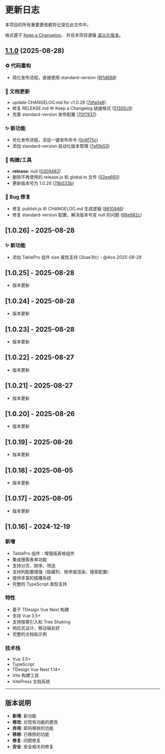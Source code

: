 # 更新日志

本项目的所有重要更改都将记录在此文件中。

格式基于 [Keep a Changelog](https://keepachangelog.com/zh-CN/1.0.0/)，
并且本项目遵循 [语义化版本](https://semver.org/lang/zh-CN/)。


## [1.1.0](https://github.com/laicui/t-design-pro/compare/v1.0.26...v1.1.0) (2025-08-28)


### ♻️ 代码重构

* 简化发布流程，直接使用 standard-version ([6f1d688](https://github.com/laicui/t-design-pro/commit/6f1d688eff450d3f03d8666f4caa87bb7cf42afa))


### 📝 文档更新

* update CHANGELOG.md for v1.0.26 ([7dfa0a8](https://github.com/laicui/t-design-pro/commit/7dfa0a8f9c405b1c5d5bb0bcb6a3127b5d52b843))
* 修复 RELEASE.md 中 Keep a Changelog 链接格式 ([51305c9](https://github.com/laicui/t-design-pro/commit/51305c9e6004a553b5ae29835665f2d3e3daca15))
* 完善 standard-version 发布配置 ([70f7937](https://github.com/laicui/t-design-pro/commit/70f79375babfcd510070e64283acc607b002dbc7))


### ✨ 新功能

* 优化发布流程，添加一键发布命令 ([0c6f75c](https://github.com/laicui/t-design-pro/commit/0c6f75c7b17605159df6bb840af7405d2694ac7d))
* 添加 standard-version 自动化版本管理 ([7ef0b53](https://github.com/laicui/t-design-pro/commit/7ef0b53aa347669defaa98cf7a76c5f2397d6975))


### 🔧 构建/工具

* **release:** null ([0309482](https://github.com/laicui/t-design-pro/commit/0309482fcfb1b220b226031c84fda225c7563e13))
* 删除不再使用的 release.js 和 global.ts 文件 ([02ee660](https://github.com/laicui/t-design-pro/commit/02ee660785b2bc81afb2154b3a08bab09c817221))
* 更新版本号为 1.0.26 ([79b533b](https://github.com/laicui/t-design-pro/commit/79b533ba66d4748e33098e4a4da8e353c07d93f1))


### 🐛 Bug 修复

* 修复 publish.js 中 CHANGELOG.md 生成逻辑 ([8610946](https://github.com/laicui/t-design-pro/commit/8610946e92d19ed1ed582681542fec68af1f09a7))
* 修复 standard-version 配置，解决版本号变 null 的问题 ([96e982c](https://github.com/laicui/t-design-pro/commit/96e982c7853e2b20dbf667708eb9c2a85f69a81f))

## [1.0.26] - 2025-08-28

### ✨ 新功能

- 添加 TablePro 组件 size 属性支持 (2bae3fc) - @Ace _2025-08-28_

## [1.0.25] - 2025-08-28

- 版本更新

## [1.0.24] - 2025-08-28

- 版本更新

## [1.0.23] - 2025-08-28

- 版本更新

## [1.0.22] - 2025-08-27

- 版本更新

## [1.0.21] - 2025-08-27

- 版本更新

## [1.0.20] - 2025-08-26

- 版本更新

## [1.0.19] - 2025-08-26

- 版本更新

## [1.0.18] - 2025-08-05

- 版本更新

## [1.0.17] - 2025-08-05

- 版本更新

## [1.0.16] - 2024-12-19

### 新增

- TablePro 组件：增强版表格组件
- 集成搜索表单功能
- 支持分页、排序、筛选
- 支持列配置增强（隐藏列、枚举值渲染、搜索配置）
- 提供丰富的插槽系统
- 完整的 TypeScript 类型支持

### 特性

- 基于 TDesign Vue Next 构建
- 支持 Vue 3.5+
- 支持按需引入和 Tree Shaking
- 响应式设计，移动端友好
- 完整的文档和示例

### 技术栈

- Vue 3.5+
- TypeScript
- TDesign Vue Next 1.14+
- Vite 构建工具
- VitePress 文档系统

---

## 版本说明

- **新增**: 新功能
- **修改**: 对现有功能的更改
- **弃用**: 即将移除的功能
- **移除**: 已移除的功能
- **修复**: 问题修复
- **安全**: 安全相关的修复
